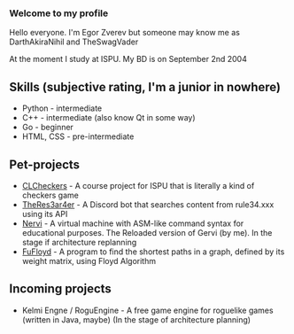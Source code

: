 ### Welcome to my profile
Hello everyone. I'm Egor Zverev but someone may know me as DarthAkiraNihil and TheSwagVader

At the moment I study at ISPU. My BD is on September 2nd 2004

## Skills (subjective rating, I'm a junior in nowhere)
* Python - intermediate
* C++ - intermediate (also know Qt in some way)
* Go - beginner
* HTML, CSS - pre-intermediate

## Pet-projects
* [CLCheckers](https://github.com/TheSwagVader/CLCheckers) - A course project for ISPU that is literally a kind of checkers game
* [TheRes3ar4er](https://github.com/TheSwagVader/TheRes3ar4er) - A Discord bot that searches content from rule34.xxx using its API
* [Nervi](https://github.com/TheSwagVader/Nervi) - A virtual machine with ASM-like command syntax for educational purposes. The Reloaded version of Gervi (by me). In the stage if architecture replanning
* [FuFloyd](https://github.com/TheSwagVader/FuFloyd) - A program to find the shortest paths in a graph, defined by its weight matrix, using Floyd Algorithm

## Incoming projects
* Kelmi Engne / RoguEngine - A free game engine for roguelike games (written in Java, maybe) (In the stage of architecture planning)


